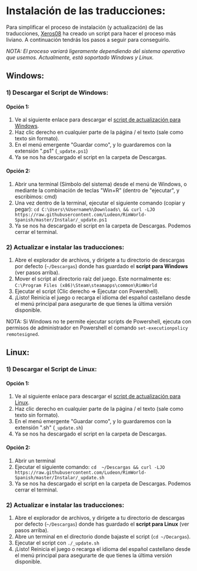# Instalación de las traducciones:
Para simplificar el proceso de instalación (y actualización) de las traducciones, [Xeros08](https://github.com/Xeros08) ha creado un script para hacer el proceso más liviano. A continuación tendrás los pasos a seguir para conseguirlo.

_NOTA: El proceso variará ligeramente dependiendo del sistema operativo que usemos. Actualmente, está soportado Windows y Linux._

## Windows:
### 1) Descargar el Script de Windows:
#### Opción 1:
1. Ve al siguiente enlace para descargar el [script de actualización para Windows](https://raw.githubusercontent.com/Ludeon/RimWorld-Spanish/master/Instalar/_update.ps1).
2. Haz clic derecho en cualquier parte de la página / el texto (sale como texto sin formato).
3. En el menú emergente "Guardar como", y lo guardaremos con la extensión ".ps1" (`_update.ps1`)
4. Ya se nos ha descargado el script en la carpeta de Descargas.

#### Opción 2:
1. Abrir una terminal (Símbolo del sistema) desde el menú de Windows, o mediante la combinación de teclas "Win+R" (dentro de "ejecutar", y escribimos: cmd)
2. Una vez dentro de la terminal, ejecutar el siguiente comando (copiar y pegar): `cd C:\Users\%Username%\Downloads\ && curl -LJO https://raw.githubusercontent.com/Ludeon/RimWorld-Spanish/master/Instalar/_update.ps1`
3. Ya se nos ha descargado el script en la carpeta de Descargas. Podemos cerrar el terminal.

### 2) Actualizar e instalar las traducciones:
1. Abre el explorador de archivos, y dirígete a tu directorio de descargas por defecto (`~/Descargas`) donde has guardado el **script para Windows** (ver pasos arriba).
2. Mover el script al directorio raíz del juego. Este normalmente es: `C:\Program Files (x86)\Steam\steamapps\common\RimWorld`
3. Ejecutar el script (Clic derecho => Ejecutar con Powershell).
4. ¡Listo! Reinicia el juego o recarga el idioma del español castellano desde el menú principal para asegurarte de que tienes la última versión disponible.

NOTA: Si Windows no te permite ejecutar scripts de Powershell, ejecuta con permisos de administrador en Powershell el comando `set-executionpolicy remotesigned`.

## Linux:
### 1) Descargar el Script de Linux:
#### Opción 1:
1. Ve al siguiente enlace para descargar el [script de actualización para Linux](https://raw.githubusercontent.com/Ludeon/RimWorld-Spanish/master/Instalar/_update.sh).
2. Haz clic derecho en cualquier parte de la página / el texto (sale como texto sin formato).
3. En el menú emergente "Guardar como", y lo guardaremos con la extensión ".sh" (`_update.sh`)
4. Ya se nos ha descargado el script en la carpeta de Descargas.

#### Opción 2:
1. Abrir un terminal 
2. Ejecutar el siguiente comando: `cd  ~/Descargas && curl -LJO https://raw.githubusercontent.com/Ludeon/RimWorld-Spanish/master/Instalar/_update.sh`
3. Ya se nos ha descargado el script en la carpeta de Descargas. Podemos cerrar el terminal.

### 2) Actualizar e instalar las traducciones:
1. Abre el explorador de archivos, y dirígete a tu directorio de descargas por defecto (`~/Descargas`) donde has guardado el **script para Linux** (ver pasos arriba).
2. Abre un terminal en el directorio donde bajaste el script (`cd ~/Decargas`).
3. Ejecutar el script con `./_update.sh`
4. ¡Listo! Reinicia el juego o recarga el idioma del español castellano desde el menú principal para asegurarte de que tienes la última versión disponible.
